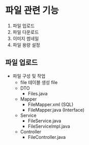 # 파일 관련 기능
1. 파일 업로드
2. 파일 다운로드
3. 이미지 썸네일
4. 파일 용량 설정


## 파일 업로드
- 파일 구성 및 작업
    - file 테이블 생성
        file
    - DTO
        - Files.java
    - Mapper
        - FileMapper.xml   (SQL)
        - FileMapper.java  (Interface)
    - Service
        - FileService.java
        - FileServiceImpl.java
    - Controller
        - FileController.java
    